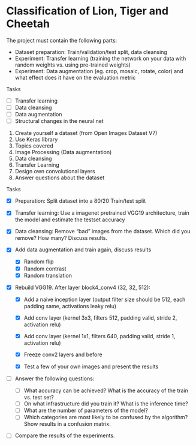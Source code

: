 # Classification of Lion, Tiger and Cheetah

The project must contain the following parts:

- Dataset preparation: Train/validation/test split, data cleansing
- Experiment: Transfer learning (training the network on your data with random weights vs. using pre-trained weights)
- Experiment: Data augmentation (eg. crop, mosaic, rotate, color) and what effect does it have on the evaluation metric

Tasks
- [ ] Transfer learning
- [ ] Data cleansing
- [ ] Data augmentation
- [ ] Structural changes in the neural net

1. Create yourself a dataset (from Open Images Dataset V7)
2. Use Keras library
3. Topics covered
4. Image Processing (Data augmentation)
5. Data cleansing
6. Transfer Learning
7. Design own convolutional layers
8. Answer questions about the dataset

Tasks

- [x] Preparation: Split dataset into a 80/20 Train/test split
- [x] Transfer learning: Use a imagenet pretrained VGG19 architecture, train the model and estimate the testset accuracy 

- [x] Data cleansing: Remove “bad” images from the dataset. Which did you remove? How many? Discuss results.

- [x] Add data augmentation and train again, discuss results
    - [x] Random flip
    - [x] Random contrast
    - [x] Random translation

- [x] Rebuild VGG19. After layer block4_conv4 (32, 32, 512):

  - [x] Add a naive inception layer (output filter size should be 512, each padding same, activations leaky relu)

  - [x] Add conv layer (kernel 3x3,  filters 512, padding valid, stride 2, activation relu)

  - [x] Add conv layer (kernel 1x1, filters 640, padding valid, stride 1, activation relu)

  - [x] Freeze conv2 layers and before

  - [x] Test a few of your own images and present the results

- [ ] Answer the following questions:

    - [ ] What accuracy can be achieved? What is the accuracy of the train vs. test set?
    - [ ] On what infrastructure did you train it? What is the inference time?
    - [ ] What are the number of parameters of the model?
    - [ ] Which categories are most likely to be confused by the algorithm? Show results in a confusion matrix.

-[ ] Compare the results of the experiments.